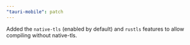 ```yaml
---
"tauri-mobile": patch
---
```


Added the `native-tls` (enabled by default) and `rustls` features to allow compiling without native-tls.
